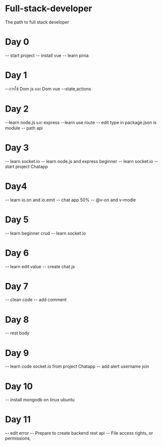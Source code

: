 # Full-stack-developer
The path to full stack developer

# Day 0
-- start project
-- install vue 
-- learn pinia

# Day 1
--การใช้ Dom js และ Dom vue
--state,actions 

# Day 2 
--learn node.js และ express
--learn use route
-- edit type in package.json is module
-- path api

# Day 3
-- learn socket.io 
-- learn node.js and express beginner
-- learn socket.io
-- start project Chatapp

# Day4
-- learn io.on and io.emit
-- chat app 50%
-- @v-on and v-modle

# Day 5
-- learn beginner crud
-- learn socket.io 

# Day 6
-- learn edit value
-- create chat.js

# Day 7 
-- clean code
-- add comment

# Day 8
-- rest body

# Day 9
-- learn code socket.io from project Chatapp
-- add alert username join

# Day 10 
-- install mongodb on linux ubuntu

# Day 11
--  edit error 
-- Prepare to create backend rest api 
-- File access rights, or permissions,